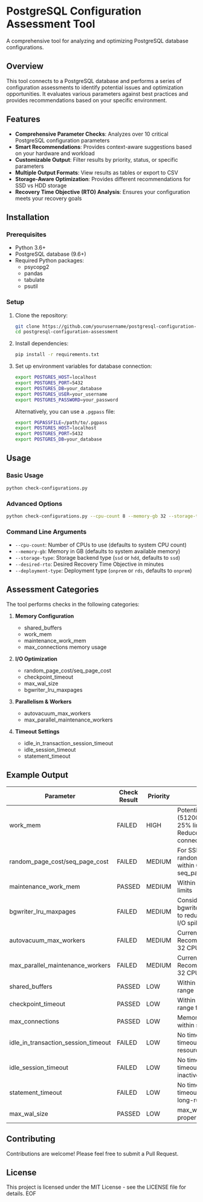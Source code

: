 # PostgreSQL Configuration Assessment Tool

A comprehensive tool for analyzing and optimizing PostgreSQL database configurations.

## Overview

This tool connects to a PostgreSQL database and performs a series of configuration assessments to identify potential issues and optimization opportunities. It evaluates various parameters against best practices and provides recommendations based on your specific environment.

## Features

- **Comprehensive Parameter Checks**: Analyzes over 10 critical PostgreSQL configuration parameters
- **Smart Recommendations**: Provides context-aware suggestions based on your hardware and workload
- **Customizable Output**: Filter results by priority, status, or specific parameters
- **Multiple Output Formats**: View results as tables or export to CSV
- **Storage-Aware Optimization**: Provides different recommendations for SSD vs HDD storage
- **Recovery Time Objective (RTO) Analysis**: Ensures your configuration meets your recovery goals

## Installation

### Prerequisites

- Python 3.6+
- PostgreSQL database (9.6+)
- Required Python packages:
  - psycopg2
  - pandas
  - tabulate
  - psutil

### Setup

1. Clone the repository:
   ```bash
   git clone https://github.com/yourusername/postgresql-configuration-assessment.git
   cd postgresql-configuration-assessment
   ```

2. Install dependencies:
   ```bash
   pip install -r requirements.txt
   ```

3. Set up environment variables for database connection:
   ```bash
   export POSTGRES_HOST=localhost
   export POSTGRES_PORT=5432
   export POSTGRES_DB=your_database
   export POSTGRES_USER=your_username
   export POSTGRES_PASSWORD=your_password
   ```

   Alternatively, you can use a `.pgpass` file:
   ```bash
   export PGPASSFILE=/path/to/.pgpass
   export POSTGRES_HOST=localhost
   export POSTGRES_PORT=5432
   export POSTGRES_DB=your_database
   ```

## Usage

### Basic Usage

```bash
python check-configurations.py
```

### Advanced Options

```bash
python check-configurations.py --cpu-count 8 --memory-gb 32 --storage-type ssd --desired-rto 15 --deployment-type onprem
```

### Command Line Arguments

- `--cpu-count`: Number of CPUs to use (defaults to system CPU count)
- `--memory-gb`: Memory in GB (defaults to system available memory)
- `--storage-type`: Storage backend type (`ssd` or `hdd`, defaults to `ssd`)
- `--desired-rto`: Desired Recovery Time Objective in minutes
- `--deployment-type`: Deployment type (`onprem` or `rds`, defaults to `onprem`)


## Assessment Categories

The tool performs checks in the following categories:

1. **Memory Configuration**
   - shared_buffers
   - work_mem
   - maintenance_work_mem
   - max_connections memory usage

2. **I/O Optimization**
   - random_page_cost/seq_page_cost
   - checkpoint_timeout
   - max_wal_size
   - bgwriter_lru_maxpages

3. **Parallelism & Workers**
   - autovacuum_max_workers
   - max_parallel_maintenance_workers

4. **Timeout Settings**
   - idle_in_transaction_session_timeout
   - idle_session_timeout
   - statement_timeout

## Example Output

| Parameter                           | Check Result   | Priority   | Notes                                                                                  |
|-------------------------------------|---------------|------------|----------------------------------------------------------------------------------------|
| work_mem                            | FAILED        | HIGH       | Potential usage (51200MB) exceeds 25% limit (32736MB). Reduce work_mem or connections. |
| random_page_cost/seq_page_cost      | FAILED        | MEDIUM     | For SSD: reduce random_page_cost to within 0.1-0.3 of seq_page_cost                    |
| maintenance_work_mem                | PASSED        | MEDIUM     | Within recommended limits                                                              |
| bgwriter_lru_maxpages               | FAILED        | MEDIUM     | Consider increasing bgwriter_lru_maxpages to reduce checkpoint I/O spikes.             |
| autovacuum_max_workers              | FAILED        | MEDIUM     | Current: 3, Recommended: 6 for 32 CPUs                                                 |
| max_parallel_maintenance_workers    | FAILED        | MEDIUM     | Current: 2, Recommended: 4 for 32 CPUs                                                 |
| shared_buffers                      | PASSED        | LOW        | Within acceptable range                                                                |
| checkpoint_timeout                  | PASSED        | LOW        | Within acceptable range for RTO                                                        |
| max_connections                     | PASSED        | LOW        | Memory configuration within safe limits                                                |
| idle_in_transaction_session_timeout | FAILED        | LOW        | No timeout set. Add timeout to prevent resource locks.                                 |
| idle_session_timeout                | FAILED        | LOW        | No timeout set. Add timeout to terminate inactive sessions.                            |
| statement_timeout                   | FAILED        | LOW        | No timeout set. Add timeout to prevent long-running queries.                           |
| max_wal_size                        | PASSED        | LOW        | max_wal_size is properly configured.                                                   |


## Contributing

Contributions are welcome! Please feel free to submit a Pull Request.

## License

This project is licensed under the MIT License - see the LICENSE file for details.
EOF